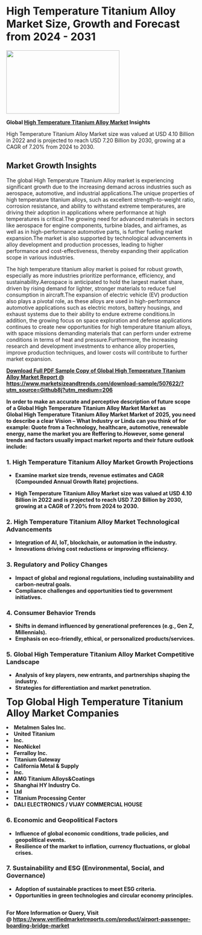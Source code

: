 <H1>High Temperature Titanium Alloy Market Size, Growth and Forecast from 2024 - 2031</H1><img class="aligncenter size-medium wp-image-584254" src="https://thirdeyenews.in/wp-content/uploads/2024/09/Global-Market-Research-300x168.jpeg" alt="" width="300" height="168" /><p><strong>Global&nbsp;<a href="https://www.marketsizeandtrends.com/download-sample/507622/?utm_source=Github8j?utm_medium=206">High Temperature Titanium Alloy Market</a> Insights</strong></p><p>High Temperature Titanium Alloy Market size was valued at USD 4.10 Billion in 2022 and is projected to reach USD 7.20 Billion by 2030, growing at a CAGR of 7.20% from 2024 to 2030.</p><p><h2>Market Growth Insights</h2> <p>The global High Temperature Titanium Alloy market is experiencing significant growth due to the increasing demand across industries such as aerospace, automotive, and industrial applications.The unique properties of high temperature titanium alloys, such as excellent strength-to-weight ratio, corrosion resistance, and ability to withstand extreme temperatures, are driving their adoption in applications where performance at high temperatures is critical.The growing need for advanced materials in sectors like aerospace for engine components, turbine blades, and airframes, as well as in high-performance automotive parts, is further fueling market expansion.The market is also supported by technological advancements in alloy development and production processes, leading to higher performance and cost-effectiveness, thereby expanding their application scope in various industries.</p> <p><strong><a href="#"></a></strong></p> <p>The high temperature titanium alloy market is poised for robust growth, especially as more industries prioritize performance, efficiency, and sustainability.Aerospace is anticipated to hold the largest market share, driven by rising demand for lighter, stronger materials to reduce fuel consumption in aircraft.The expansion of electric vehicle (EV) production also plays a pivotal role, as these alloys are used in high-performance automotive applications such as electric motors, battery housings, and exhaust systems due to their ability to endure extreme conditions.In addition, the growing focus on space exploration and defense applications continues to create new opportunities for high temperature titanium alloys, with space missions demanding materials that can perform under extreme conditions in terms of heat and pressure.Furthermore, the increasing research and development investments to enhance alloy properties, improve production techniques, and lower costs will contribute to further market expansion.<p><strong><a href="#"></p><p><span class=""><strong>Download Full PDF Sample Copy of Global High Temperature Titanium Alloy Market Report</strong> @ <a href="https://www.marketsizeandtrends.com/download-sample/507622/?utm_source=Github8j?utm_medium=206" target="_blank">https://www.marketsizeandtrends.com/download-sample/507622/?utm_source=Github8j?utm_medium=206</a></span></p><p>In order to make an accurate and perceptive description of future scope of a Global&nbsp;High Temperature Titanium Alloy Market Market as Global&nbsp;High Temperature Titanium Alloy Market Market of 2025, you need to describe a clear Vision &ndash; What Industry or Linda can you think of for example: Quote from a Technology, healthcare, automotive, renewable energy, name the market you are Reffering to.However, some general trends and factors usually impact market reports and their future outlook include:</p><h3>1.&nbsp;<strong>High Temperature Titanium Alloy Market Growth Projections</strong></h3><ul><li>Examine market size trends, revenue estimates and CAGR (Compounded Annual Growth Rate) projections.</li><li><p>High Temperature Titanium Alloy Market size was valued at USD 4.10 Billion in 2022 and is projected to reach USD 7.20 Billion by 2030, growing at a CAGR of 7.20% from 2024 to 2030.</p></li></ul><h3>2.&nbsp;<strong>High Temperature Titanium Alloy Market Technological Advancements</strong></h3><ul><li>Integration of AI, IoT, blockchain, or automation in the industry.</li><li>Innovations driving cost reductions or improving efficiency.</li></ul><h3>3.&nbsp;<strong>Regulatory and Policy Changes</strong></h3><ul><li>Impact of global and regional regulations, including sustainability and carbon-neutral goals.</li><li>Compliance challenges and opportunities tied to government initiatives.</li></ul><h3>4.&nbsp;<strong>Consumer Behavior Trends</strong></h3><ul><li>Shifts in demand influenced by generational preferences (e.g., Gen Z, Millennials).</li><li>Emphasis on eco-friendly, ethical, or personalized products/services.</li></ul><h3>5.&nbsp;<strong>Global High Temperature Titanium Alloy Market Competitive Landscape</strong></h3><ul><li>Analysis of key players, new entrants, and partnerships shaping the industry.</li><li>Strategies for differentiation and market penetration.</li></ul><p data-pm-slice="1 1 []"><span style="color: inherit; font-family: inherit; font-size: 25px;">Top Global High Temperature Titanium Alloy Market Companies</span></p><div class="" data-test-id=""><p><li>Metalmen Sales Inc.</li><li> United Titanium</li><li> Inc.</li><li> NeoNickel</li><li> Ferralloy Inc.</li><li> Titanium Gateway</li><li> California Metal & Supply</li><li> Inc.</li><li> AMG Titanium Alloys&Coatings</li><li> Shanghai HY Industry Co.</li><li> Ltd</li><li> Titanium Processing Center</li><li> DALI ELECTRONICS / VIJAY COMMERCIAL HOUSE</li></p></div><h3>6.&nbsp;<strong>Economic and Geopolitical Factors</strong></h3><ul><li>Influence of global economic conditions, trade policies, and geopolitical events.</li><li>Resilience of the market to inflation, currency fluctuations, or global crises.</li></ul><h3>7.&nbsp;<strong>Sustainability and ESG (Environmental, Social, and Governance)</strong></h3><ul><li>Adoption of sustainable practices to meet ESG criteria.</li><li>Opportunities in green technologies and circular economy principles.</li></ul><h2><strong style="font-size: 14px;">For More Information or Query, Visit @&nbsp;</strong><a style="background-color: #ffffff; font-size: 14px;" href="https://www.marketsizeandtrends.com/report/high-temperature-titanium-alloy-market/" target="_blank">https://www.verifiedmarketreports.com/product/airport-passenger-boarding-bridge-market</a></h2>